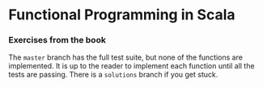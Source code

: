 # Functional Programming in Scala

### Exercises from the book

The `master` branch has the full test suite, but none of the functions are implemented.
It is up to the reader to implement each function until all the tests are passing.
There is a `solutions` branch if you get stuck.